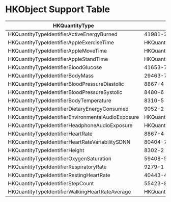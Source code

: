 # HKObject Support Table

| HKQuantityType                                     | Code                                               | Unit           |
| -------------------------------------------------- | -------------------------------------------------- | -------------- |
| HKQuantityTypeIdentifierActiveEnergyBurned         | 41981-2                                            | kcal           |
| HKQuantityTypeIdentifierAppleExerciseTime          | HKQuantityTypeIdentifierAppleExerciseTime          | min            |
| HKQuantityTypeIdentifierAppleMoveTime              | HKQuantityTypeIdentifierAppleMoveTime              | min            |
| HKQuantityTypeIdentifierAppleStandTime             | HKQuantityTypeIdentifierAppleStandTime             | min            |
| HKQuantityTypeIdentifierBloodGlucose               | 41653-7                                            | mg/dL          |
| HKQuantityTypeIdentifierBodyMass                   | 29463-7                                            | lbs            |
| HKQuantityTypeIdentifierBloodPressureDiastolic     | 8867-4                                             | mmHg           |
| HKQuantityTypeIdentifierBloodPressureSystolic      | 8480-6                                             | mmHg           |
| HKQuantityTypeIdentifierBodyTemperature            | 8310-5                                             | C              |
| HKQuantityTypeIdentifierDietaryEnergyConsumed      | 9052-2                                             | kcal           |
| HKQuantityTypeIdentifierEnvironmentalAudioExposure | HKQuantityTypeIdentifierEnvironmentalAudioExposure | dB(SPL)        |
| HKQuantityTypeIdentifierHeadphoneAudioExposure     | HKQuantityTypeIdentifierHeadphoneAudioExposure     | dB(SPL)        |
| HKQuantityTypeIdentifierHeartRate                  | 8867-4                                             | beats/minute   |
| HKQuantityTypeIdentifierHeartRateVariabilitySDNN   | 80404-7                                            | ms             |
| HKQuantityTypeIdentifierHeight                     | 8302-2                                             | in             |
| HKQuantityTypeIdentifierOxygenSaturation           | 59408-5                                            | %              |
| HKQuantityTypeIdentifierRespiratoryRate            | 9279-1                                             | breaths/minute |
| HKQuantityTypeIdentifierRestingHeartRate           | 40443-4                                            | beats/minute   |
| HKQuantityTypeIdentifierStepCount                  | 55423-8                                            | steps          |
| HKQuantityTypeIdentifierWalkingHeartRateAverage    | HKQuantityTypeIdentifierWalkingHeartRateAverage    | beats/minute   |